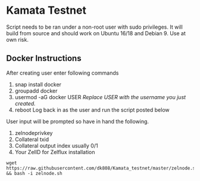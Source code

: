 # Kamata Testnet
Script needs to be ran under a non-root user with sudo privileges. It will build from source and should work on Ubuntu 16/18 and Debian 9. Use at own risk.

## Docker Instructions
After creating user enter following commands
1.  snap install docker
2.  groupadd docker
3.  usermod -aG docker USER   *Replace USER with the username you just created.*
4.  reboot
Log back in as the user and run the script posted below

User input will be prompted so have in hand the following.
1.  zelnodeprivkey
2.  Collateral txid
3.  Collateral output index usually 0/1
4.  Your ZelID for Zelflux installation

```
wget https://raw.githubusercontent.com/dk808/Kamata_testnet/master/zelnode.sh && bash -i zelnode.sh
```

